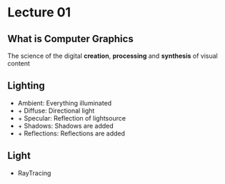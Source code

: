 # Lecture 01
## What is Computer Graphics
The science of the digital **creation**, **processing** and **synthesis** of visual content

## Lighting
- Ambient: Everything illuminated
- \+ Diffuse: Directional light
- \+ Specular: Reflection of lightsource
- \+ Shadows: Shadows are added
- \+ Reflections: Reflections are added

## Light
- RayTracing